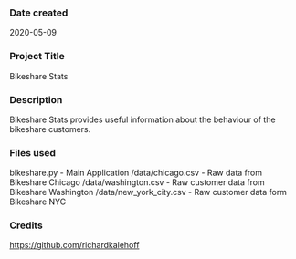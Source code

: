 ### Date created
2020-05-09

### Project Title
Bikeshare Stats

### Description
Bikeshare Stats provides useful information about the behaviour of the bikeshare customers.

### Files used
bikeshare.py - Main Application
/data/chicago.csv - Raw data from Bikeshare Chicago
/data/washington.csv - Raw customer data from Bikeshare Washington
/data/new_york_city.csv - Raw customer data form Bikeshare NYC

### Credits
https://github.com/richardkalehoff
